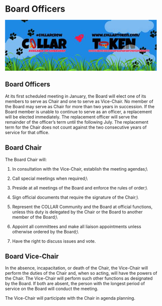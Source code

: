 # Board Officers

![](../../.gitbook/assets/1080x360.jpg)

## Board Officers

At its first scheduled meeting in January, the Board will elect one of its members to serve as Chair and one to serve as Vice-Chair. No member of the Board may serve as Chair for more than two years in succession. If the Board member is unable to continue to serve as an officer, a replacement will be elected immediately. The replacement officer will serve the remainder of the officer’s term until the following July. The replacement term for the Chair does not count against the two consecutive years of service for that office.

## Board Chair

The Board Chair will:

1. In consultation with the Vice-Chair, establish the meeting agendas;\

2. Call special meetings when required;\

3. Preside at all meetings of the Board and enforce the rules of order;\

4. Sign official documents that require the signature of the Chair;\

5. Represent the COLLAR Community and the Board at official functions, unless this duty is delegated by the Chair or the Board to another member of the Board;\

6. Appoint all committees and make all liaison appointments unless otherwise ordered by the Board;\

7. Have the right to discuss issues and vote.

## Board Vice-Chair

In the absence, incapacitation, or death of the Chair, the Vice-Chair will perform the duties of the Chair and, when so acting, will have the powers of the Chair. The Vice-Chair will perform such other functions as designated by the Board. If both are absent, the person with the longest period of service on the Board will conduct the meeting.

The Vice-Chair will participate with the Chair in agenda planning.
